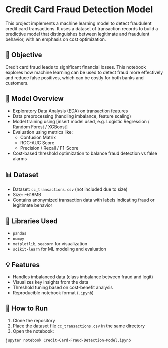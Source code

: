 # Credit Card Fraud Detection Model

This project implements a machine learning model to detect fraudulent credit card transactions. It uses a dataset of transaction records to build a predictive model that distinguishes between legitimate and fraudulent behavior, with an emphasis on cost optimization.

## 📌 Objective

Credit card fraud leads to significant financial losses. This notebook explores how machine learning can be used to detect fraud more effectively and reduce false positives, which can be costly for both banks and customers.

## 🧠 Model Overview

- Exploratory Data Analysis (EDA) on transaction features
- Data preprocessing (handling imbalance, feature scaling)
- Model training using [insert model used, e.g. Logistic Regression / Random Forest / XGBoost]
- Evaluation using metrics like:
  - Confusion Matrix
  - ROC-AUC Score
  - Precision / Recall / F1-Score
- Cost-based threshold optimization to balance fraud detection vs false alarms

## 📊 Dataset

- Dataset: `cc_transactions.csv` (not included due to size)
- Size: ~618MB
- Contains anonymized transaction data with labels indicating fraud or legitimate behavior

## 🧰 Libraries Used

- `pandas`
- `numpy`
- `matplotlib`, `seaborn` for visualization
- `scikit-learn` for ML modeling and evaluation

## 💡 Features

- Handles imbalanced data (class imbalance between fraud and legit)
- Visualizes key insights from the data
- Threshold tuning based on cost-benefit analysis
- Reproducible notebook format (`.ipynb`)

## 🚀 How to Run

1. Clone the repository
2. Place the dataset file `cc_transactions.csv` in the same directory
3. Open the notebook:

```bash
jupyter notebook Credit-Card-Fraud-Detection-Model.ipynb
